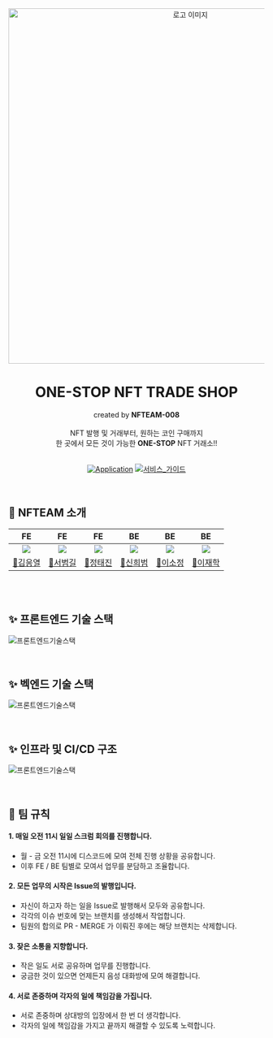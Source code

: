 <div align=center>
  <img width="700" alt="로고 이미지" src="https://newsroom-prd-data.s3.ap-northeast-2.amazonaws.com/wp-content/uploads/2022/03/0328_SKT%EB%89%B4%EC%8A%A4%EB%A3%B8_%ED%8A%B8%EB%A0%8C%EB%93%9C%ED%82%A4%EC%9B%8C%EB%93%9C_PC.png">
  <h1> ONE-STOP NFT TRADE SHOP </h1>
  created by <strong>NFTEAM-008</strong>
  <br>
  <br>
  NFT 발행 및 거래부터, 원하는 코인 구매까지 
  <br>
  한 곳에서 모든 것이 가능한 <strong>ONE-STOP</strong> NFT 거래소!!
  <br>
  <br>

[![Application](http://img.shields.io/badge/Application-yellow?logo=Bitcoin&logoColor=white&link=https://www.nfteam008.com/)](https://www.nfteam008.com/)
[![서비스_가이드](http://img.shields.io/badge/-서비스%20안내페이지-098223?logo=Ello&logoColor=white&link=https://www.notion.so/codestates/41-TEAM-008-NFTEAM-b5519f19a8c1470cbb5ca29167f5a02a)](https://www.notion.so/codestates/41-TEAM-008-NFTEAM-b5519f19a8c1470cbb5ca29167f5a02a)
</div>

<br/>

## 💱 NFTEAM 소개
|                                  FE                                   |                                  FE                                   |                                      FE                                      |                                       BE                                        |                                      BE                                      |                                      BE                                      |
|:---------------------------------------------------------------------:|:---------------------------------------------------------------------:|:----------------------------------------------------------------------------:|:-------------------------------------------------------------------------------:|:----------------------------------------------------------------------------:|:----------------------------------------------------------------------------:|
| ![](https://cdn-icons-png.flaticon.com/512/6298/6298900.png?size=200) | ![](https://cdn-icons-png.flaticon.com/512/6298/6298900.png?size=200) | ![](https://cdn-icons-png.flaticon.com/512/6298/6298900.png?size=200) | ![](https://cdn-icons-png.flaticon.com/512/6298/6298900.png?size=200) |![](https://cdn-icons-png.flaticon.com/512/6298/6298900.png?size=200) | ![](https://cdn-icons-png.flaticon.com/512/6298/6298900.png?size=200) | |
|                  [💱김응열](https://github.com/Valentin1495)                   |                 [💱서범길](https://github.com/kongalabear)                  |                      [💱정태진](https://github.com/taejinii)                       |                   [💱신희범](https://github.com/ShinHB417)                   |                 [💱이소정](https://github.com/sojeongLee0125)                  |                    [💱이재학](https://github.com/jaehak24)                    | 

<br>
<br/>

## ✨ 프론트엔드 기술 스택

![프론트엔드기술스택](https://nfteam-dev-img.s3.ap-northeast-2.amazonaws.com/fe.png.jpg)

<br/>

## ✨ 벡엔드 기술 스택

![프론트엔드기술스택](https://nfteam-dev-img.s3.ap-northeast-2.amazonaws.com/be.png.jpg)

<br/>

## ✨ 인프라 및 CI/CD 구조

![프론트엔드기술스택](https://nfteam-dev-img.s3.ap-northeast-2.amazonaws.com/infra.png.jpg)

<br/>

## 🤝 팀 규칙

#### 1. 매일 오전 11시 일일 스크럼 회의를 진행합니다.

- 월 - 금 오전 11시에 디스코드에 모여 전체 진행 상황을 공유합니다.
- 이후 FE / BE 팀별로 모여서 업무를 분담하고 조율합니다.

#### 2. 모든 업무의 시작은 Issue의 발행입니다.

- 자신이 하고자 하는 일을 Issue로 발행해서 모두와 공유합니다. 
- 각각의 이슈 번호에 맞는 브랜치를 생성해서 작업합니다.
- 팀원의 합의로 PR - MERGE 가 이뤄진 후에는 해당 브랜치는 삭제합니다.

#### 3. 잦은 소통을 지향합니다.

- 작은 일도 서로 공유하며 업무를 진행합니다.
- 궁금한 것이 있으면 언제든지 음성 대화방에 모여 해결합니다.

#### 4. 서로 존중하며 각자의 일에 책임감을 가집니다.

- 서로 존중하며 상대방의 입장에서 한 번 더 생각합니다.
- 각자의 일에 책임감을 가지고 끝까지 해결할 수 있도록 노력합니다.

<br/>

       
